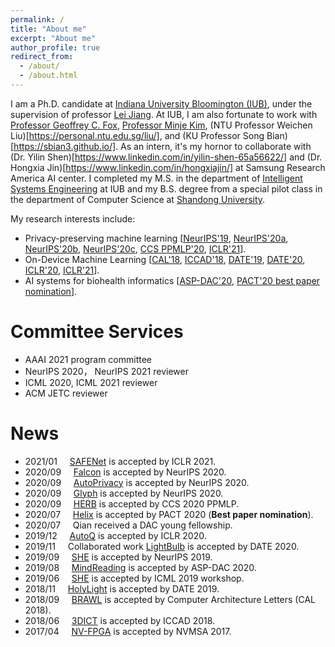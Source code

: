 ```yaml
---
permalink: /
title: "About me"
excerpt: "About me"
author_profile: true
redirect_from: 
  - /about/
  - /about.html
---
```


I am a Ph.D. candidate at [Indiana University Bloomington (IUB)](https://www.indiana.edu/), under the supervision of professor [Lei Jiang](http://homes.sice.indiana.edu/jiang60/). 
At IUB, I am also fortunate to work with [Professor Geoffrey C. Fox](https://luddy.indiana.edu/contact/profile/?profile_id=203), [Professor Minje Kim](https://saige.sice.indiana.edu/), (NTU Professor Weichen Liu)[https://personal.ntu.edu.sg/liu/], and (KU Professor Song Bian)[https://sbian3.github.io/]. 
As an intern, it's my hornor to collaborate with (Dr. Yilin Shen)[https://www.linkedin.com/in/yilin-shen-65a56622/] and (Dr. Hongxia Jin)[https://www.linkedin.com/in/hongxiajin/] at Samsung Research America AI center.
I completed my M.S. in the department of [Intelligent Systems Engineering](https://engineering.indiana.edu/) at IUB and my B.S. degree from a special pilot class in the department of Computer Science at [Shandong University](http://www.cs.en.qd.sdu.edu.cn/).

My research interests include: 
* Privacy-preserving machine learning [[NeurIPS'19](https://papers.nips.cc/paper/2019/file/56a3107cad6611c8337ee36d178ca129-Paper.pdf), [NeurIPS'20a](https://proceedings.neurips.cc/paper/2020/hash/685ac8cadc1be5ac98da9556bc1c8d9e-Abstract.html), [NeurIPS'20b](https://papers.nips.cc/paper/2020/file/6244b2ba957c48bc64582cf2bcec3d04-Paper.pdf), [NeurIPS'20c](https://papers.nips.cc/paper/2020/file/18fc72d8b8aba03a4d84f66efabce82e-Paper.pdf), [CCS PPMLP'20](http://sci-workshops.alipay.com/CCS2020), [ICLR'21](https://openreview.net/forum?id=Cz3dbFm5u-)].
* On-Device Machine Learning [[CAL'18](https://www.computer.org/csdl/journal/ca/2018/02/08540899/17D45VObpO9), [ICCAD'18](https://ieeexplore.ieee.org/stamp/stamp.jsp?tp=&arnumber=8587764), [DATE'19](https://ieeexplore.ieee.org/abstract/document/8715195), [DATE'20](https://ieeexplore.ieee.org/abstract/document/9116494), [ICLR'20](https://openreview.net/forum?id=rygfnn4twS), [ICLR'21](https://openreview.net/forum?id=Cz3dbFm5u-)].
* AI systems for biohealth informatics [[ASP-DAC'20](https://ieeexplore.ieee.org/abstract/document/9045333), [PACT'20 best paper nomination](https://dl.acm.org/doi/abs/10.1145/3410463.3414626)]. 



<!--** I am a Ph.D. candidate advised by [Dr. Lei Jiang](http://homes.sice.indiana.edu/jiang60/) at [Indiana University Bloomington](https://www.indiana.edu/).
* I received my Master’s Degree at [Intelligent Systems Engineering Department](https://engineering.indiana.edu/) at Indiana University.
* I am on the academic job market.[[My Curriculum Vitae](http://qianlou.github.io/files/lq_cv.pdf)] 
* My research interests lie in computer architecture, deep learning acceleration and privacy-preserving deep learning based on homomorphic encryption and multi-party computation.
<!--* I received my Bachelor’s Degree at [Computer Science department](http://www.cs.en.qd.sdu.edu.cn/) at Shandong University. -->

# Committee Services
* AAAI 2021 program committee
* NeurIPS 2020， NeurIPS 2021 reviewer
* ICML 2020, ICML 2021 reviewer
* ACM JETC reviewer 
<!--* IEEE ASPDAC 2018 sub-reviewer-->

# News
* 2021/01 &nbsp; &nbsp;    [SAFENet](https://openreview.net/forum?id=Cz3dbFm5u-) is accepted by ICLR 2021.
* 2020/09 &nbsp; &nbsp;    [Falcon](https://papers.nips.cc/paper/2020/file/18fc72d8b8aba03a4d84f66efabce82e-Paper.pdf) is accepted by NeurIPS 2020.
* 2020/09 &nbsp; &nbsp;    [AutoPrivacy](https://papers.nips.cc/paper/2020/file/6244b2ba957c48bc64582cf2bcec3d04-Paper.pdf) is accepted by NeurIPS 2020.
* 2020/09 &nbsp; &nbsp;    [Glyph](https://proceedings.neurips.cc/paper/2020/hash/685ac8cadc1be5ac98da9556bc1c8d9e-Abstract.html) is accepted by NeurIPS 2020.
* 2020/09 &nbsp; &nbsp;    [HERB](http://sci-workshops.alipay.com/CCS2020) is accepted by CCS 2020 PPMLP.
* 2020/07  &nbsp; &nbsp;   [Helix](https://dl.acm.org/doi/abs/10.1145/3410463.3414626) is accepted by PACT 2020 (**Best paper nomination**).
* 2020/07  &nbsp; &nbsp;   Qian received a DAC young fellowship.
* 2019/12  &nbsp; &nbsp;   [AutoQ](https://openreview.net/forum?id=rygfnn4twS) is accepted by ICLR 2020.
* 2019/11  &nbsp; &nbsp;   Collaborated work [LightBulb](https://ieeexplore.ieee.org/abstract/document/9116494) is accepted by DATE 2020.
* 2019/09 &nbsp; &nbsp;    [SHE](https://papers.nips.cc/paper/2019/file/56a3107cad6611c8337ee36d178ca129-Paper.pdf) is accepted by NeurIPS 2019.
* 2019/08 &nbsp; &nbsp;    [MindReading](https://ieeexplore.ieee.org/abstract/document/9045333) is accepted by ASP-DAC 2020.
* 2019/06 &nbsp; &nbsp;    [SHE](https://papers.nips.cc/paper/2019/file/56a3107cad6611c8337ee36d178ca129-Paper.pdf) is accepted by ICML 2019 workshop.
* 2018/11 &nbsp; &nbsp;    [HolyLight](https://ieeexplore.ieee.org/abstract/document/8715195) is accepted by DATE 2019.
* 2018/09 &nbsp; &nbsp;    [BRAWL](https://www.computer.org/csdl/journal/ca/2018/02/08540899/17D45VObpO9) is accepted by Computer Architecture Letters (CAL 2018).
* 2018/06  &nbsp; &nbsp;   [3DICT](https://ieeexplore.ieee.org/stamp/stamp.jsp?tp=&arnumber=8587764) is accepted by ICCAD 2018.
* 2017/04  &nbsp; &nbsp;   [NV-FPGA](https://ieeexplore.ieee.org/document/8064477) is accepted by NVMSA 2017.

<script type="text/javascript" id="clustrmaps" src="//cdn.clustrmaps.com/map_v2.js?cl=eddfdf&w=200&t=n&d=0sco_afb6dVBwoUaYvOYpq3TxollRIwN8700ZL1ejvc&co=ffffff&cmo=ba8c8c&cmn=a6eda6&ct=808080"></script>
